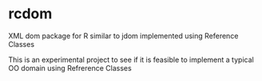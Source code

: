 # rcdom
XML dom package for R similar to jdom implemented using Reference Classes

This is an experimental project to see if it is feasible to implement a typical OO domain using Refrerence Classes
